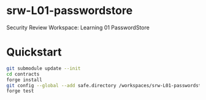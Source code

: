 # srw-L01-passwordstore
Security Review Workspace: Learning 01 PasswordStore

# Quickstart

```sh
git submodule update --init
cd contracts
forge install
git config --global --add safe.directory /workspaces/srw-L01-passwordstore/contracts
forge test
```
